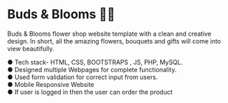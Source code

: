 # Buds & Blooms 🌹🌻


Buds & Blooms flower shop website template with a clean and creative design. 
In short, all the amazing flowers, bouquets and gifts will come
into view beautifully.

● Tech stack- HTML, CSS, BOOTSTRAPS , JS, PHP, MySQL. <br>
● Designed multiple Webpages for complete functionality. <br>
● Used form validation for correct input from users. <br>
● Mobile Responsive Website <br>
● If user is logged in then the user can order the product


